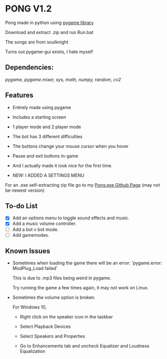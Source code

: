 # PONG V1.2
Pong made in python using [pygame library](https://www.pygame.org/)

Download and extract .zip and run Run.bat

The songs are from soulknight

Turns out pygame-gui exists, I hate myself

## Dependencies:

*pygame, pygame.mixer, sys, math, numpy, random, cv2*

## Features

- Entirely made using pygame

- Includes a starting screen

- 1 player mode and 2 player mode

- The bot has 3 different difficulties

- The buttons change your mouse cursor when you hover

- Pause and exit buttons in-game

- And I actually made it look nice for the first time.

- *NEW:* I ADDED A SETTINGS MENU

For an .exe self-extracting zip file go to my [Pong.exe Github Page](https://github.com/Kai-Guan/PONG-exe) (may not be newest version)

## To-do List
- [x] Add an options menu to toggle sound effects and music.
- [x] Add a music volume controller.
- [ ] Add a bot v bot mode.
- [ ] Add gamemodes.

## Known Issues
- Sometimes when loading the game there will be an error: 'pygame.error: ModPlug_Load failed'
  
    This is due to .mp3 files being weird in pygame.

    Try running the game a few times again, it may not work on Linux.

- Sometimes the volume option is broken.
  
    For Windows 10,

    - Right click on the speaker icon in the taskbar

    - Select Playback Devices

    - Select Speakers and Properties

    - Go to Enhancements tab and uncheck Equalizer and Loudness Equalization
